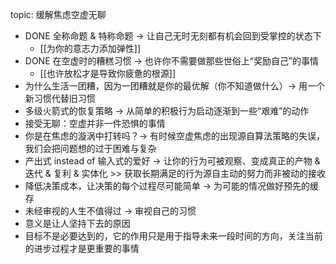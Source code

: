 topic: 缓解焦虑空虚无聊

- DONE 全称命题 & 特称命题 -> 让自己无时无刻都有机会回到受掌控的状态下
  - [[为你的意志力添加弹性]]
- DONE 在空虚时的糟糕习惯 -> 也许你不需要做那些世俗上“奖励自己”的事情
  - [[也许放松才是导致你疲惫的根源]]
- 为什么生活一团糟，因为一团糟就是你的最优解（你不知道做什么）-> 用一个新习惯代替旧习惯
- 多级火箭式的恢复策略 -> 从简单的积极行为启动逐渐到一些“艰难”的动作
- 接受无聊：空虚并非一件恐惧的事情
- 你是在焦虑的漩涡中打转吗？-> 有时候空虚焦虑的出现源自算法策略的失误，我们会把问题想的过于困难与复杂
- 产出式 instead of 输入式的爱好 -> 让你的行为可被观察、变成真正的产物 & 迭代 & 复利 & 实体化 >> 获取长期满足的行为源自主动的努力而非被动的接收
- 降低决策成本，让决策的每个过程尽可能简单 -> 为可能的情况做好预先的缓存
- 未经审视的人生不值得过 -> 审视自己的习惯
- 意义是让人坚持下去的原因
- 目标不是必要达到的，它的作用只是用于指导未来一段时间的方向，关注当前的进步过程才是更重要的事情
